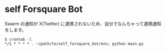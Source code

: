 # self Forsquare Bot
Swarm の通知が X(Twitter) に連携されないため、自分でなんちゃって連携通知をします。

```
$ crontab -l
*/1 * * * * . ~/path/to/self_forsquare_bot/env; python main.py
```